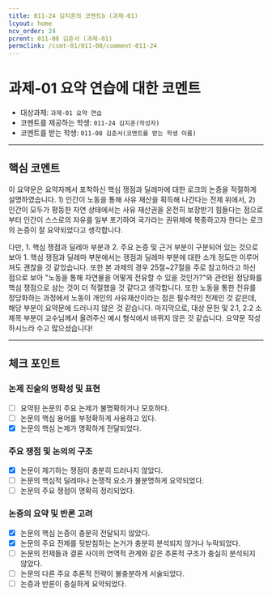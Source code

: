 ```yaml
---
title: 011-24 김지훈의 코멘트b (과제-01) 
lcyout: home
ncv_order: 24
pcrent: 011-08 김준서 (과제-01)
permclink: /csmt-01/011-08/comment-011-24
---
```


# 과제-01 요약 연습에 대한 코멘트

- 대상과제: `과제-01 요약 연습`
- 코멘트를 제공하는 학생: `011-24 김지훈(작성자)` 
- 코멘트를 받는 학생: `011-08 김준서(코멘트를 받는 학생 이름)` 

---

## 핵심 코멘트

이 요약문은 요약자께서 포착하신 핵심 쟁점과 딜레마에 대한 로크의 논증을 적절하게 설명하였습니다. 1) 인간이 노동을 통해 사유 재산을 획득해 나간다는 전제 위에서, 2) 인간이 모두가 평등한 자연 상태에서는 사유 재산권을 온전히 보장받기 힘들다는 점으로부터 인간이 스스로의 자유를 일부 포기하여 국가라는 권위체에 복종하고자 한다는 로크의 논증이 잘 요약되었다고 생각합니다. 

다만, 1. 핵심 쟁점과 딜레마 부분과 2. 주요 논증 및 근거 부분이 구분되어 있는 것으로 보아 1. 핵심 쟁점과 딜레마 부분에서는 쟁점과 딜레마 부분에 대한 소개 정도만 이루어져도 괜찮을 것 같았습니다. 또한 본 과제의 경우 25절~27절을 주로 참고하라고 하신 점으로 보아 "노동을 통해 자연물을 어떻게 전유할 수 있을 것인가?"와 관련된 정당화를 핵심 쟁점으로 삼는 것이 더 적절했을 것 같다고 생각합니다. 또한 노동을 통한 전유를 정당화하는 과정에서 노동이 개인의 사유재산이라는 점은 필수적인 전제인 것 같은데, 해당 부분이 요약문에 드러나지 않은 것 같습니다. 마지막으로, 대상 문헌 및 2.1, 2.2 소제목 부분이 교수님께서 올려주신 예시 형식에서 바뀌지 않은 것 같습니다. 요약문 작성하시느라 수고 많으셨습니다!


---

## 체크 포인트

### 논제 진술의 명확성 및 표현  
- [ ] 요약된 논문의 주요 논제가 불명확하거나 모호하다.  
- [ ] 논문의 핵심 용어를 부정확하게 사용하고 있다.  
- [x] 논문의 핵심 논제가 명확하게 전달되었다.  

### 주요 쟁점 및 논의의 구조  
- [x] 논문이 제기하는 쟁점이 충분히 드러나지 않았다.  
- [ ] 논문의 핵심적 딜레마나 논쟁적 요소가 불분명하게 요약되었다.  
- [ ] 논문의 주요 쟁점이 명확히 정리되었다.  

### 논증의 요약 및 반론 고려  
- [x] 논문의 핵심 논증이 충분히 전달되지 않았다.  
- [x] 논문의 주요 전제를 뒷받침하는 논거가 충분히 분석되지 않거나 누락되었다.  
- [ ] 논문의 전제들과 결론 사이의 연역적 관계와 같은 추론적 구조가 충실히 분석되지 않았다.  
- [ ] 논문의 다른 주요 추론적 전략이 불충분하게 서술되었다.
- [ ] 논증과 반론이 충실하게 요약되었다. 